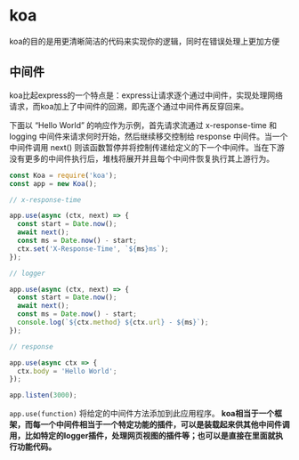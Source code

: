 # koa
koa的目的是用更清晰简洁的代码来实现你的逻辑，同时在错误处理上更加方便

## 中间件
koa比起express的一个特点是：express让请求逐个通过中间件，实现处理网络请求，而koa加上了中间件的回溯，即先逐个通过中间件再反穿回来。  

下面以 “Hello World” 的响应作为示例，首先请求流通过 x-response-time 和 logging 中间件来请求何时开始，然后继续移交控制给 response 中间件。当一个中间件调用 next() 则该函数暂停并将控制传递给定义的下一个中间件。当在下游没有更多的中间件执行后，堆栈将展开并且每个中间件恢复执行其上游行为。  

```js
const Koa = require('koa');
const app = new Koa();

// x-response-time

app.use(async (ctx, next) => {
  const start = Date.now();
  await next();
  const ms = Date.now() - start;
  ctx.set('X-Response-Time', `${ms}ms`);
});

// logger

app.use(async (ctx, next) => {
  const start = Date.now();
  await next();
  const ms = Date.now() - start;
  console.log(`${ctx.method} ${ctx.url} - ${ms}`);
});

// response

app.use(async ctx => {
  ctx.body = 'Hello World';
});

app.listen(3000);
```


`app.use(function)` 将给定的中间件方法添加到此应用程序。
**koa相当于一个框架，而每一个中间件相当于一个特定功能的插件，可以是装载起来供其他中间件调用，比如特定的logger插件，处理网页视图的插件等；也可以是直接在里面就执行功能代码。**